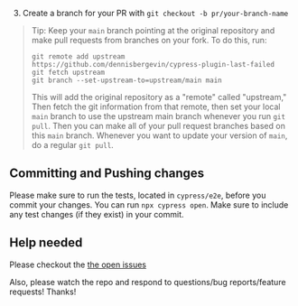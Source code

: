 3. Create a branch for your PR with `git checkout -b pr/your-branch-name`

> Tip: Keep your `main` branch pointing at the original repository and make
> pull requests from branches on your fork. To do this, run:
>
> ```
> git remote add upstream https://github.com/dennisbergevin/cypress-plugin-last-failed
> git fetch upstream
> git branch --set-upstream-to=upstream/main main
> ```
>
> This will add the original repository as a "remote" called "upstream," Then
> fetch the git information from that remote, then set your local `main`
> branch to use the upstream main branch whenever you run `git pull`. Then you
> can make all of your pull request branches based on this `main` branch.
> Whenever you want to update your version of `main`, do a regular `git pull`.

## Committing and Pushing changes

Please make sure to run the tests, located in `cypress/e2e`, before you commit your changes. You can run
`npx cypress open`. Make sure to include any test changes (if they exist) in your commit.

## Help needed

Please checkout the [the open issues](https://github.com/dennisbergevin/cypress-plugin-last-failed/issues)

Also, please watch the repo and respond to questions/bug reports/feature
requests! Thanks!
